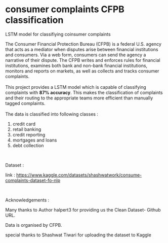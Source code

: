 # consumer complaints CFPB classification
LSTM model for classifiying coinsumer complaints

The Consumer Financial Protection Bureau (CFPB) is a federal U.S. agency that acts as a mediator when disputes arise between financial institutions and consumers. Via a web form, consumers can send the agency a narrative of their dispute. The CFPB writes and enforces rules for financial institutions, examines both bank and non-bank financial institutions, monitors and reports on markets, as well as collects and tracks consumer complaints.
<br><br>
This project provides a LSTM model which is capable of classifying complaints with <b>87% accuracy</b>. This makes the classification of complaints and their routing to the appropriate teams more efficient than manually tagged complaints.
<br><br>
The data is classified into following classes :

<ol>
  <li>credit card</li>
  <li>retail banking</li>
  <li>credit reporting</li>
  <li>mortgages and loans</li>
  <li>debt collection</li>

</ol>
  


<br>

Dataset :

link : https://www.kaggle.com/datasets/shashwatwork/consume-complaints-dataset-fo-nlp

<br>

Acknowledgements :

Many thanks to Author halpert3 for providing us the Clean Dataset- Github URL.

Data is organised by CFPB.

special thanks to Shashwat Tiwari for uploading the dataset to Kaggle

